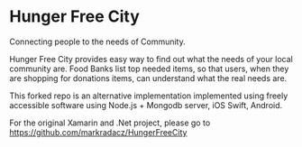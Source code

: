 # Hunger Free City
Connecting people to the needs of Community.

Hunger Free City provides easy way to find out what the needs of your local community are. Food Banks list top needed items, so that users, when they are shopping for donations items, can understand what the real needs are.

This forked repo is an alternative implementation implemented using freely accessible software using
Node.js + Mongodb server, iOS Swift, Android.

For the original Xamarin and .Net project, please go to  https://github.com/markradacz/HungerFreeCity

